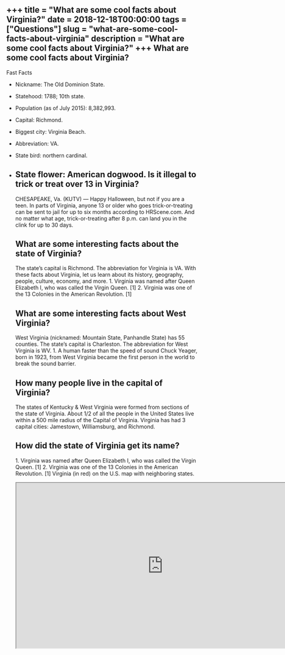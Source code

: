 +++
title = "What are some cool facts about Virginia?"
date = 2018-12-18T00:00:00
tags = ["Questions"]
slug = "what-are-some-cool-facts-about-virginia"
description = "What are some cool facts about Virginia?"
+++
What are some cool facts about Virginia?
----------------------------------------

Fast Facts

- Nickname: The Old Dominion State.
- Statehood: 1788; 10th state.
- Population (as of July 2015): 8,382,993.
- Capital: Richmond.
- Biggest city: Virginia Beach.
- Abbreviation: VA.
- State bird: northern cardinal.
- State flower: American dogwood. Is it illegal to trick or treat over 13 in Virginia?
    ----------------------------------------------------
    
    CHESAPEAKE, Va. (KUTV) — Happy Halloween, but not if you are a teen. In parts of Virginia, anyone 13 or older who goes trick-or-treating can be sent to jail for up to six months according to HRScene.com. And no matter what age, trick-or-treating after 8 p.m. can land you in the clink for up to 30 days.
    
    What are some interesting facts about the state of Virginia?
    ------------------------------------------------------------
    
    The state’s capital is Richmond. The abbreviation for Virginia is VA. With these facts about Virginia, let us learn about its history, geography, people, culture, economy, and more. 1. Virginia was named after Queen Elizabeth I, who was called the Virgin Queen. \[1\] 2. Virginia was one of the 13 Colonies in the American Revolution. \[1\]
    
    What are some interesting facts about West Virginia?
    ----------------------------------------------------
    
    West Virginia (nicknamed: Mountain State, Panhandle State) has 55 counties. The state’s capital is Charleston. The abbreviation for West Virginia is WV. 1. A human faster than the speed of sound Chuck Yeager, born in 1923, from West Virginia became the first person in the world to break the sound barrier.
    
    How many people live in the capital of Virginia?
    ------------------------------------------------
    
    The states of Kentucky &amp; West Virginia were formed from sections of the state of Virginia. About 1/2 of all the people in the United States live within a 500 mile radius of the Capital of Virginia. Virginia has had 3 capital cities: Jamestown, Williamsburg, and Richmond.
    
    How did the state of Virginia get its name?
    -------------------------------------------
    
    1\. Virginia was named after Queen Elizabeth I, who was called the Virgin Queen. \[1\] 2. Virginia was one of the 13 Colonies in the American Revolution. \[1\] Virginia (in red) on the U.S. map with neighboring states.
    
    <iframe allow="accelerometer; autoplay; clipboard-write; encrypted-media; gyroscope; picture-in-picture" allowfullscreen="" class="__youtube_prefs__  epyt-is-override  no-lazyload" data-no-lazy="1" data-origheight="433" data-origwidth="770" data-skipgform_ajax_framebjll="" height="433" id="_ytid_94421" loading="lazy" src="https://www.youtube.com/embed/0KY-til0GZU?enablejsapi=1&autoplay=0&cc_load_policy=0&cc_lang_pref=&iv_load_policy=1&loop=0&modestbranding=0&rel=1&fs=1&playsinline=0&autohide=2&theme=dark&color=red&controls=1&" title="YouTube player" width="770"></iframe>